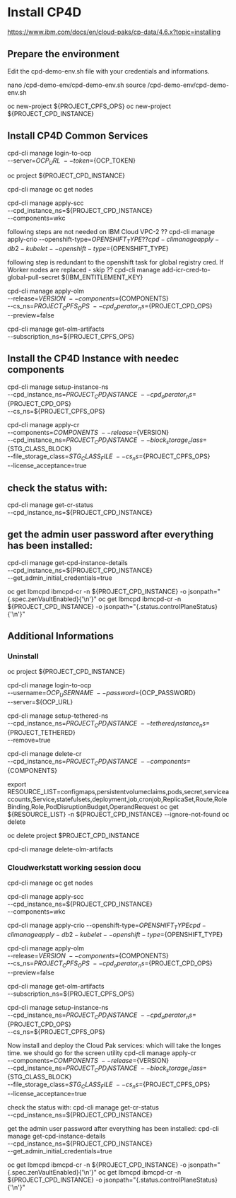 # Install CP4D

https://www.ibm.com/docs/en/cloud-paks/cp-data/4.6.x?topic=installing

## Prepare the environment
Edit the cpd-demo-env.sh file with your credentials and informations. 

nano /cpd-demo-env/cpd-demo-env.sh
source /cpd-demo-env/cpd-demo-env.sh

oc new-project ${PROJECT_CPFS_OPS}
oc new-project ${PROJECT_CPD_INSTANCE}

## Install CP4D Common Services

cpd-cli manage login-to-ocp \
--server=${OCP_URL} \
--token=${OCP_TOKEN}

 oc project ${PROJECT_CPD_INSTANCE}

cpd-cli manage oc get nodes

cpd-cli manage apply-scc \
--cpd_instance_ns=${PROJECT_CPD_INSTANCE} \
--components=wkc

following steps are not needed on IBM Cloud VPC-2
?? cpd-cli manage apply-crio --openshift-type=${OPENSHIFT_TYPE}
?? cpd-cli manage apply-db2-kubelet --openshift-type=${OPENSHIFT_TYPE}

following step is redundant to the openshift task for global registry cred. If Worker nodes are replaced - skip
?? cpd-cli manage add-icr-cred-to-global-pull-secret ${IBM_ENTITLEMENT_KEY}

cpd-cli manage apply-olm \
--release=${VERSION} \
--components=${COMPONENTS} \
--cs_ns=${PROJECT_CPFS_OPS} \
--cpd_operator_ns=${PROJECT_CPD_OPS} \
--preview=false

cpd-cli manage get-olm-artifacts \
--subscription_ns=${PROJECT_CPFS_OPS}

## Install the CP4D Instance with needec components

cpd-cli manage setup-instance-ns \
--cpd_instance_ns=${PROJECT_CPD_INSTANCE} \
--cpd_operator_ns=${PROJECT_CPD_OPS} \
--cs_ns=${PROJECT_CPFS_OPS}

cpd-cli manage apply-cr \
--components=${COMPONENTS} \
--release=${VERSION} \
--cpd_instance_ns=${PROJECT_CPD_INSTANCE} \
--block_storage_class=${STG_CLASS_BLOCK} \
--file_storage_class=${STG_CLASS_FILE} \
--cs_ns=${PROJECT_CPFS_OPS} \
--license_acceptance=true

## check the status with:
cpd-cli manage get-cr-status \
--cpd_instance_ns=${PROJECT_CPD_INSTANCE}

## get the admin user password after everything has been installed:
cpd-cli manage get-cpd-instance-details \
--cpd_instance_ns=${PROJECT_CPD_INSTANCE} \
--get_admin_initial_credentials=true

oc get Ibmcpd ibmcpd-cr -n ${PROJECT_CPD_INSTANCE} -o jsonpath="{.spec.zenVaultEnabled}{'\n'}"
oc get Ibmcpd ibmcpd-cr -n ${PROJECT_CPD_INSTANCE} -o jsonpath="{.status.controlPlaneStatus}{'\n'}"


## Additional Informations 

### Uninstall

oc project ${PROJECT_CPD_INSTANCE}

cpd-cli manage login-to-ocp \
--username=${OCP_USERNAME} \
--password=${OCP_PASSWORD} \
--server=${OCP_URL}

cpd-cli manage setup-tethered-ns \
--cpd_instance_ns=${PROJECT_CPD_INSTANCE} \
--tethered_instance_ns=${PROJECT_TETHERED} \
--remove=true

cpd-cli manage delete-cr \
--cpd_instance_ns=${PROJECT_CPD_INSTANCE} \
--components=${COMPONENTS}

export RESOURCE_LIST=configmaps,persistentvolumeclaims,pods,secret,serviceaccounts,Service,statefulsets,deployment,job,cronjob,ReplicaSet,Route,RoleBinding,Role,PodDisruptionBudget,OperandRequest
oc get ${RESOURCE_LIST} -n ${PROJECT_CPD_INSTANCE} --ignore-not-found
oc delete <object-type> <object-name>

oc delete project $PROJECT_CPD_INSTANCE

cpd-cli manage delete-olm-artifacts

### Cloudwerkstatt working session docu

cpd-cli manage oc get nodes

cpd-cli manage apply-scc \
--cpd_instance_ns=${PROJECT_CPD_INSTANCE} \
--components=wkc

cpd-cli manage apply-crio --openshift-type=${OPENSHIFT_TYPE}
cpd-cli manage apply-db2-kubelet --openshift-type=${OPENSHIFT_TYPE}

cpd-cli manage apply-olm \
--release=${VERSION} \
--components=${COMPONENTS} \
--cs_ns=${PROJECT_CPFS_OPS} \
--cpd_operator_ns=${PROJECT_CPD_OPS} \
--preview=false

cpd-cli manage get-olm-artifacts \
--subscription_ns=${PROJECT_CPFS_OPS}

cpd-cli manage setup-instance-ns \
--cpd_instance_ns=${PROJECT_CPD_INSTANCE} \
--cpd_operator_ns=${PROJECT_CPD_OPS} \
--cs_ns=${PROJECT_CPFS_OPS}

Now install and deploy the Cloud Pak services: which will take the longes time. we should go for the screen utility
cpd-cli manage apply-cr \
--components=${COMPONENTS} \
--release=${VERSION} \
--cpd_instance_ns=${PROJECT_CPD_INSTANCE} \
--block_storage_class=${STG_CLASS_BLOCK} \
--file_storage_class=${STG_CLASS_FILE} \
--cs_ns=${PROJECT_CPFS_OPS} \
--license_acceptance=true

check the status with:
cpd-cli manage get-cr-status \
--cpd_instance_ns=${PROJECT_CPD_INSTANCE}

get the admin user password after everything has been installed:
cpd-cli manage get-cpd-instance-details \
--cpd_instance_ns=${PROJECT_CPD_INSTANCE} \
--get_admin_initial_credentials=true

oc get Ibmcpd ibmcpd-cr -n ${PROJECT_CPD_INSTANCE} -o jsonpath="{.spec.zenVaultEnabled}{'\n'}"
oc get Ibmcpd ibmcpd-cr -n ${PROJECT_CPD_INSTANCE} -o jsonpath="{.status.controlPlaneStatus}{'\n'}"
